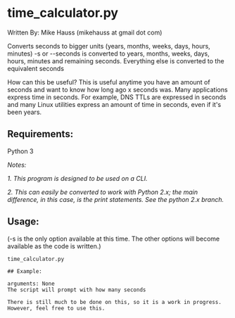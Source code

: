 # time_calculator.py

Written By: Mike Hauss (mikehauss at gmail dot com)

Converts seconds to bigger units (years, months, weeks, days, hours, minutes)
-s or --seconds is converted to years, months, weeks, days, hours, minutes and remaining seconds.
Everything else is converted to the equivalent seconds

How can this be useful?
This is useful anytime you have an amount of seconds and want to know how long ago x seconds was.  Many applications express time in seconds.  For example, DNS TTLs are expressed in seconds and many Linux utilities express an amount of time in seconds, even if it's been years.

## Requirements:
Python 3

_Notes:_ 

_1. This program is designed to be used on a CLI._

_2. This can easily be converted to work with Python 2.x; the main difference, in this case, is the print statements.  See the python 2.x branch._

## Usage:
(-s is the only option available at this time.  The other options will become available as the code is written.)
```
time_calculator.py

## Example:

arguments: None
The script will prompt with how many seconds

There is still much to be done on this, so it is a work in progress.  However, feel free to use this.
```
